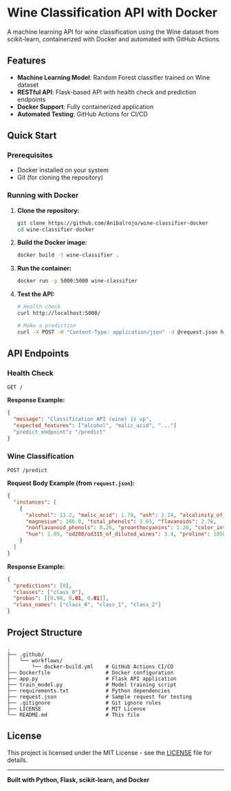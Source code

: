 # Wine Classification API with Docker

A machine learning API for wine classification using the Wine dataset from scikit-learn, containerized with Docker and automated with GitHub Actions.

## Features

-   **Machine Learning Model**: Random Forest classifier trained on Wine dataset
-   **RESTful API**: Flask-based API with health check and prediction endpoints
-   **Docker Support**: Fully containerized application
-   **Automated Testing**: GitHub Actions for CI/CD

## Quick Start

### Prerequisites

-   Docker installed on your system
-   Git (for cloning the repository)

### Running with Docker

1.  **Clone the repository:**
    ```bash
    git clone https://github.com/Anibalrojo/wine-classifier-docker
    cd wine-classifier-docker
    ```

2.  **Build the Docker image:**
    ```bash
    docker build -t wine-classifier .
    ```

3.  **Run the container:**
    ```bash
    docker run -p 5000:5000 wine-classifier
    ```

4.  **Test the API:**
    ```bash
    # Health check
    curl http://localhost:5000/

    # Make a prediction
    curl -X POST -H "Content-Type: application/json" -d @request.json http://localhost:5000/predict
    ```

## API Endpoints

### Health Check
```http
GET /
```

**Response Example:**
```json
{
  "message": "Classification API (wine) is up",
  "expected_features": ["alcohol", "malic_acid", "..."]
  "predict_endpoint": "/predict"
}
```

### Wine Classification
```http
POST /predict
```

**Request Body Example (from `request.json`):**
```json
{
  "instances": [
    {
      "alcohol": 13.2, "malic_acid": 1.78, "ash": 2.14, "alcalinity_of_ash": 11.2,
      "magnesium": 100.0, "total_phenols": 2.65, "flavanoids": 2.76,
      "nonflavanoid_phenols": 0.26, "proanthocyanins": 1.28, "color_intensity": 4.38,
      "hue": 1.05, "od280/od315_of_diluted_wines": 3.4, "proline": 1050.0
    }
  ]
}
```

**Response Example:**
```json
{
  "predictions": [0],
  "classes": ["class_0"],
  "probas": [[0.98, 0.01, 0.01]],
  "class_names": ["class_0", "class_1", "class_2"]
}
```

## Project Structure

```
.
├── .github/
│   └── workflows/
│       └── docker-build.yml    # GitHub Actions CI/CD
├── Dockerfile                  # Docker configuration
├── app.py                      # Flask API application
├── train_model.py              # Model training script
├── requirements.txt            # Python dependencies
├── request.json                # Sample request for testing
├── .gitignore                  # Git ignore rules
├── LICENSE                     # MIT License
└── README.md                   # This file
```

## License

This project is licensed under the MIT License - see the [LICENSE](LICENSE) file for details.

---

**Built with Python, Flask, scikit-learn, and Docker**
